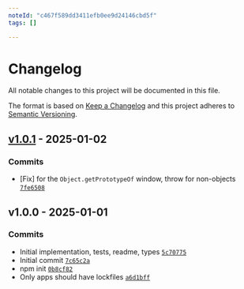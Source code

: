 ```yaml
---
noteId: "c467f589dd3411efb0ee9d24146cbd5f"
tags: []

---
```


# Changelog

All notable changes to this project will be documented in this file.

The format is based on [Keep a Changelog](https://keepachangelog.com/en/1.0.0/)
and this project adheres to [Semantic Versioning](https://semver.org/spec/v2.0.0.html).

## [v1.0.1](https://github.com/ljharb/get-proto/compare/v1.0.0...v1.0.1) - 2025-01-02

### Commits

- [Fix] for the `Object.getPrototypeOf` window, throw for non-objects [`7fe6508`](https://github.com/ljharb/get-proto/commit/7fe6508b71419ebe1976bedb86001d1feaeaa49a)

## v1.0.0 - 2025-01-01

### Commits

- Initial implementation, tests, readme, types [`5c70775`](https://github.com/ljharb/get-proto/commit/5c707751e81c3deeb2cf980d185fc7fd43611415)
- Initial commit [`7c65c2a`](https://github.com/ljharb/get-proto/commit/7c65c2ad4e33d5dae2f219ebe1a046ae2256972c)
- npm init [`0b8cf82`](https://github.com/ljharb/get-proto/commit/0b8cf824c9634e4a34ef7dd2a2cdc5be6ac79518)
- Only apps should have lockfiles [`a6d1bff`](https://github.com/ljharb/get-proto/commit/a6d1bffc364f5828377cea7194558b2dbef7aea2)
